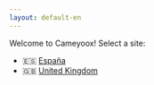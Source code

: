 ```yaml
---
layout: default-en
---
```


<p>Welcome to Cameyoox! Select a site:</p>

<div class="tiles">
<ul>
	<li>🇪🇸 <a class="" href="#" id="es">España</a></li>
	<li>🇬🇧 <a href="#" id="uk">United Kingdom</a></li>
</ul>
</div>

<script>
	$('#es').on( "click", function() {
		$.cookie('country', 'es');
		window.location.href = "es/index.html";
	});

	$('#uk').on( "click", function() {
		$.cookie('country', 'uk');
		window.location.href = "uk/index.html";
	});

	$(document).ready(function() {
		var country = $.cookie("country");
		if(country != null) {
			window.location = country + '/index.html'
		}
	});


</script>	